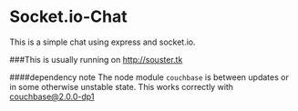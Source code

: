 Socket.io-Chat
==============

This is a simple chat using express and socket.io. 


###This is usually running on http://souster.tk


####dependency note
The node module `couchbase` is between updates or in some otherwise unstable state. 
This works correctly with couchbase@2.0.0-dp1